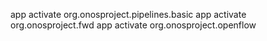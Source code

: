 app activate org.onosproject.pipelines.basic
app activate org.onosproject.fwd
app activate org.onosproject.openflow

